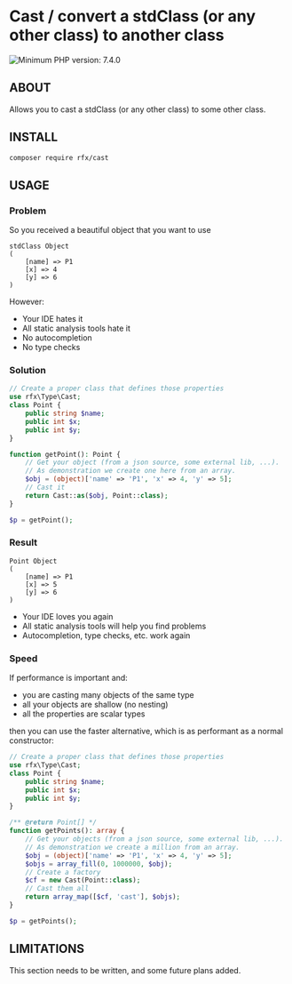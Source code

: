 # Cast / convert a stdClass (or any other class) to another class
![Minimum PHP version: 7.4.0](https://img.shields.io/badge/php-7.4.0%2B-blue.svg)

## ABOUT
Allows you to cast a stdClass (or any other class) to some other class.

## INSTALL
```bash
composer require rfx/cast
```

## USAGE

### Problem
So you received a beautiful object that you want to use
```
stdClass Object
(
    [name] => P1
    [x] => 4
    [y] => 6
)
```
However:
 - Your IDE hates it
 - All static analysis tools hate it
 - No autocompletion
 - No type checks

### Solution
```php
// Create a proper class that defines those properties
use rfx\Type\Cast;
class Point {
    public string $name;
    public int $x;
    public int $y;
}

function getPoint(): Point {
    // Get your object (from a json source, some external lib, ...).
    // As demonstration we create one here from an array.
    $obj = (object)['name' => 'P1', 'x' => 4, 'y' => 5];
    // Cast it
    return Cast::as($obj, Point::class);
}

$p = getPoint();
```

### Result
```
Point Object
(
    [name] => P1
    [x] => 5
    [y] => 6
)
```
 - Your IDE loves you again
 - All static analysis tools will help you find problems
 - Autocompletion, type checks, etc. work again

### Speed
If performance is important and:
 - you are casting many objects of the same type
 - all your objects are shallow (no nesting)
 - all the properties are scalar types

then you can use the faster alternative, which is as performant as a normal constructor:
```php
// Create a proper class that defines those properties
use rfx\Type\Cast;
class Point {
    public string $name;
    public int $x;
    public int $y;
}

/** @return Point[] */
function getPoints(): array {
    // Get your objects (from a json source, some external lib, ...).
    // As demonstration we create a million from an array.
    $obj = (object)['name' => 'P1', 'x' => 4, 'y' => 5];
    $objs = array_fill(0, 1000000, $obj);
    // Create a factory
    $cf = new Cast(Point::class);
    // Cast them all
    return array_map([$cf, 'cast'], $objs);
}

$p = getPoints();
```

## LIMITATIONS
This section needs to be written, and some future plans added.
